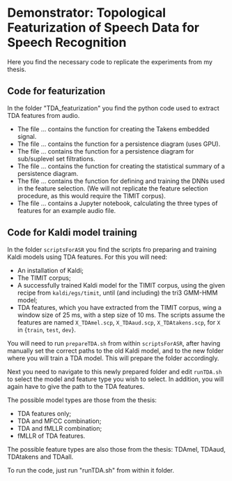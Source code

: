 # Demonstrator: Topological Featurization of Speech Data for Speech Recognition

Here you find the necessary code to replicate the experiments from my thesis.

## Code for featurization
In the folder "TDA_featurization" you find the python code used to extract TDA features from audio.
- The file ... contains the function for creating the Takens embedded signal.
- The file ... contains the function for a persistence diagram (uses GPU).
- The file ... contains the function for a persistence diagram for sub/suplevel set filtrations.
- The file ... contains the function for creating the statistical summary of a persistence diagram.
- The file ... contains the function for defining and training the DNNs used in the feature selection.
(We will not replicate the feature selection procedure, as this would require the TIMIT corpus).
- The file ... contains a Jupyter notebook, calculating the three types of features for an example audio file.




## Code for Kaldi model training
In the folder `scriptsForASR` you find the scripts fro preparing and training Kaldi models using TDA features.
For this you will need:
- An installation of Kaldi;
- The TIMIT corpus;
- A successfully trained Kaldi model for the TIMIT corpus, using the given recipe from `kaldi/egs/timit`, until (and including) the tri3 GMM-HMM model;
- TDA features, which you have extracted from the TIMIT corpus, wing a window size of 25 ms, with a step size of 10 ms.
The scripts assume the features are named `X_TDAmel.scp`, `X_TDAaud.scp`, `X_TDAtakens.scp`, for `X` in {`train`, `test`, `dev`}.

You will need to run `prepareTDA.sh` from within `scriptsForASR`, after having manually set the correct paths to the old Kaldi model, and to the new folder where you will train a TDA model.
This will prepare the folder accordingly.

Next you need to navigate to this newly prepared folder and edit `runTDA.sh` to select the model and feature type you wish to select. In addition, you will again have to give the path to the TDA features.

The possible model types are those from the thesis:
- TDA features only;
- TDA and MFCC combination;
- TDA and fMLLR combination;
- fMLLR of TDA features.

The possible feature types are also those from the thesis:
TDAmel, TDAaud, TDAtakens and TDAall.

To run the code, just run "runTDA.sh" from within it folder.


